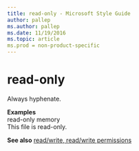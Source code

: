 ```yaml
---
title: read-only - Microsoft Style Guide
author: pallep
ms.author: pallep
ms.date: 11/19/2016
ms.topic: article
ms.prod = non-product-specific
---
```


# read-only

Always hyphenate.

**Examples**    
read-only memory  
This file is read-only.

**See also** [read/write, read/write permissions](/style-guide/a-z-word-list-term-collections/r/read-write-read-write-permission)
